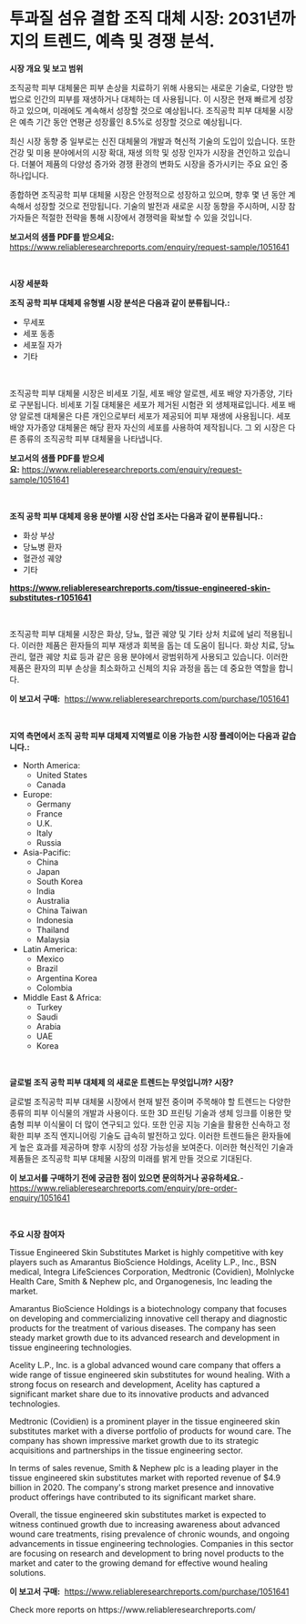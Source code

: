 <p><h1>투과질 섬유 결합 조직 대체 시장: 2031년까지의 트렌드, 예측 및 경쟁 분석.</h1></p><p><strong>시장 개요 및 보고 범위</strong></p>
<p><p>조직공학 피부 대체물은 피부 손상을 치료하기 위해 사용되는 새로운 기술로, 다양한 방법으로 인간의 피부를 재생하거나 대체하는 데 사용됩니다. 이 시장은 현재 빠르게 성장하고 있으며, 미래에도 계속해서 성장할 것으로 예상됩니다. 조직공학 피부 대체물 시장은 예측 기간 동안 연평균 성장률인 8.5%로 성장할 것으로 예상됩니다.</p><p>최신 시장 동향 중 일부로는 신진 대체물의 개발과 혁신적 기술의 도입이 있습니다. 또한 건강 및 미용 분야에서의 시장 확대, 재생 의학 및 성장 인자가 시장을 견인하고 있습니다. 더불어 제품의 다양성 증가와 경쟁 환경의 변화도 시장을 증가시키는 주요 요인 중 하나입니다.</p><p>종합하면 조직공학 피부 대체물 시장은 안정적으로 성장하고 있으며, 향후 몇 년 동안 계속해서 성장할 것으로 전망됩니다. 기술의 발전과 새로운 시장 동향을 주시하며, 시장 참가자들은 적절한 전략을 통해 시장에서 경쟁력을 확보할 수 있을 것입니다.</p></p>
<p><strong>보고서의 샘플 PDF를 받으세요:</strong> <a href="https://www.reliableresearchreports.com/enquiry/request-sample/1051641">https://www.reliableresearchreports.com/enquiry/request-sample/1051641</a></p>
<p>&nbsp;</p>
<p><strong>시장 세분화</strong></p>
<p><strong>조직 공학 피부 대체제 유형별 시장 분석은 다음과 같이 분류됩니다.:</strong></p>
<p><ul><li>무세포</li><li>세포 동종</li><li>세포질 자가</li><li>기타</li></ul></p>
<p>&nbsp;</p>
<p><p>조직공학 피부 대체물 시장은 비세포 기질, 세포 배양 알로젠, 세포 배양 자가종양, 기타로 구분됩니다. 비세포 기질 대체물은 세포가 제거된 시험관 외 생체재료입니다. 세포 배양 알로젠 대체물은 다른 개인으로부터 세포가 제공되어 피부 재생에 사용됩니다. 세포 배양 자가종양 대체물은 해당 환자 자신의 세포를 사용하여 제작됩니다. 그 외 시장은 다른 종류의 조직공학 피부 대체물을 나타냅니다.</p></p>
<p><strong>보고서의 샘플 PDF를 받으세요:</strong>&nbsp;<a href="https://www.reliableresearchreports.com/enquiry/request-sample/1051641">https://www.reliableresearchreports.com/enquiry/request-sample/1051641</a></p>
<p>&nbsp;</p>
<p><strong> 조직 공학 피부 대체제 응용 분야별 시장 산업 조사는 다음과 같이 분류됩니다.:</strong></p>
<p><ul><li>화상 부상</li><li>당뇨병 환자</li><li>혈관성 궤양</li><li>기타</li></ul></p>
<p><strong><a href="https://www.reliableresearchreports.com/tissue-engineered-skin-substitutes-r1051641">https://www.reliableresearchreports.com/tissue-engineered-skin-substitutes-r1051641</a></strong></p>
<p>&nbsp;</p>
<p><p>조직공학 피부 대체물 시장은 화상, 당뇨, 혈관 궤양 및 기타 상처 치료에 널리 적용됩니다. 이러한 제품은 환자들의 피부 재생과 회복을 돕는 데 도움이 됩니다. 화상 치료, 당뇨 관리, 혈관 궤양 치료 등과 같은 응용 분야에서 광범위하게 사용되고 있습니다. 이러한 제품은 환자의 피부 손상을 최소화하고 신체의 치유 과정을 돕는 데 중요한 역할을 합니다.</p></p>
<p><strong>이 보고서 구매:</strong>&nbsp; <a href="https://www.reliableresearchreports.com/purchase/1051641">https://www.reliableresearchreports.com/purchase/1051641</a></p>
<p>&nbsp;</p>
<p><strong>지역 측면에서 조직 공학 피부 대체제 지역별로 이용 가능한 시장 플레이어는 다음과 같습니다.:</strong></p>
<p><ul>
    <li>
        North America:
        <ul>
            <li>United States</li>
            <li>Canada</li>
        </ul>
    </li>
    <li>
        Europe:
        <ul>
            <li>Germany</li>
            <li>France</li>
            <li>U.K.</li>
            <li>Italy</li>
            <li>Russia</li>
        </ul>
    </li>
    <li>
        Asia-Pacific:
        <ul>
            <li>China</li>
            <li>Japan</li>
            <li>South Korea</li>
            <li>India</li>
            <li>Australia</li>
            <li>China Taiwan</li>
            <li>Indonesia</li>
            <li>Thailand</li>
            <li>Malaysia</li>
        </ul>
    </li>
    <li>
        Latin America:
        <ul>
            <li>Mexico</li>
            <li>Brazil</li>
            <li>Argentina Korea</li>
            <li>Colombia</li>
        </ul>
    </li>
    <li>
        Middle East & Africa:
        <ul>
            <li>Turkey</li>
            <li>Saudi</li>
            <li>Arabia</li>
            <li>UAE</li>
            <li>Korea</li>
        </ul>
    </li>
    </ul></p>
<p>&nbsp;</p>
<p><strong>글로벌 조직 공학 피부 대체제 의 새로운 트렌드는 무엇입니까? 시장?</strong></p>
<p><p>글로벌 조직공학 피부 대체물 시장에서 현재 발전 중이며 주목해야 할 트렌드는 다양한 종류의 피부 이식물의 개발과 사용이다. 또한 3D 프린팅 기술과 생체 잉크를 이용한 맞춤형 피부 이식물이 더 많이 연구되고 있다. 또한 인공 지능 기술을 활용한 신속하고 정확한 피부 조직 엔지니어링 기술도 급속히 발전하고 있다. 이러한 트렌드들은 환자들에게 높은 효과를 제공하며 향후 시장의 성장 가능성을 보여준다. 이러한 혁신적인 기술과 제품들은 조직공학 피부 대체물 시장의 미래를 밝게 만들 것으로 기대된다.</p></p>
<p><strong>이 보고서를 구매하기 전에 궁금한 점이 있으면 문의하거나 공유하세요.</strong>- <a href="https://www.reliableresearchreports.com/enquiry/pre-order-enquiry/1051641">https://www.reliableresearchreports.com/enquiry/pre-order-enquiry/1051641</a></p>
<p>&nbsp;</p>
<p><strong>주요 시장 참여자</strong></p>
<p><p>Tissue Engineered Skin Substitutes Market is highly competitive with key players such as Amarantus BioScience Holdings, Acelity L.P., Inc., BSN medical, Integra LifeSciences Corporation, Medtronic (Covidien), Molnlycke Health Care, Smith & Nephew plc, and Organogenesis, Inc leading the market.</p><p>Amarantus BioScience Holdings is a biotechnology company that focuses on developing and commercializing innovative cell therapy and diagnostic products for the treatment of various diseases. The company has seen steady market growth due to its advanced research and development in tissue engineering technologies.</p><p>Acelity L.P., Inc. is a global advanced wound care company that offers a wide range of tissue engineered skin substitutes for wound healing. With a strong focus on research and development, Acelity has captured a significant market share due to its innovative products and advanced technologies.</p><p>Medtronic (Covidien) is a prominent player in the tissue engineered skin substitutes market with a diverse portfolio of products for wound care. The company has shown impressive market growth due to its strategic acquisitions and partnerships in the tissue engineering sector.</p><p>In terms of sales revenue, Smith & Nephew plc is a leading player in the tissue engineered skin substitutes market with reported revenue of $4.9 billion in 2020. The company's strong market presence and innovative product offerings have contributed to its significant market share.</p><p>Overall, the tissue engineered skin substitutes market is expected to witness continued growth due to increasing awareness about advanced wound care treatments, rising prevalence of chronic wounds, and ongoing advancements in tissue engineering technologies. Companies in this sector are focusing on research and development to bring novel products to the market and cater to the growing demand for effective wound healing solutions.</p></p>
<p><strong>이 보고서 구매:</strong>&nbsp;&nbsp;<a href="https://www.reliableresearchreports.com/purchase/1051641">https://www.reliableresearchreports.com/purchase/1051641</a></p>
<p>Check more reports on https://www.reliableresearchreports.com/</p>